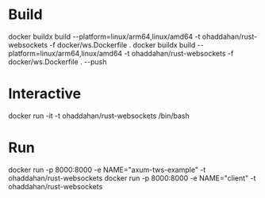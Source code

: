 # Build

docker buildx build --platform=linux/arm64,linux/amd64 -t ohaddahan/rust-websockets -f docker/ws.Dockerfile .
docker buildx build --platform=linux/arm64,linux/amd64 -t ohaddahan/rust-websockets -f docker/ws.Dockerfile . --push

# Interactive

docker run -it -t ohaddahan/rust-websockets /bin/bash

# Run

docker run -p 8000:8000 -e NAME="axum-tws-example" -t ohaddahan/rust-websockets
docker run -p 8000:8000 -e NAME="client" -t ohaddahan/rust-websockets
